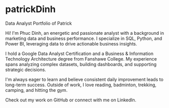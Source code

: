 # patrickDinh
Data Analyst Portfolio of Patrick

Hi! I'm Phuc Dinh, an energetic and passionate analyst with a background in marketing data and business performance. I specialize in SQL, Python, and Power BI, leveraging data to drive actionable business insights.

I hold a Google Data Analyst Certification and a Business & Information Technology Architecture degree from Fanshawe College. My experience spans analyzing complex datasets, building dashboards, and supporting strategic decisions.

I'm always eager to learn and believe consistent daily improvement leads to long-term success. Outside of work, I love reading, badminton, trekking, camping, and hitting the gym.

Check out my work on GitHub or connect with me on LinkedIn.
